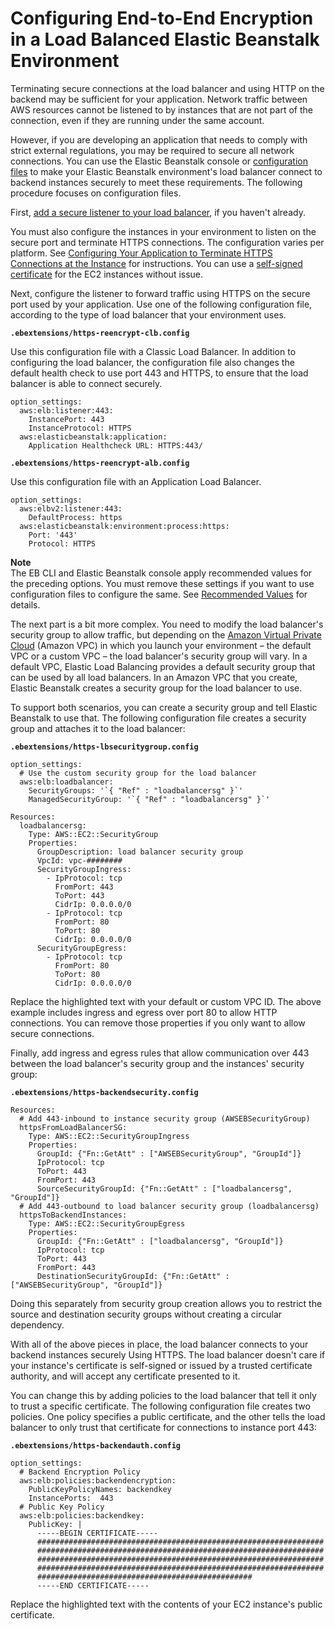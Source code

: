 # Configuring End\-to\-End Encryption in a Load Balanced Elastic Beanstalk Environment<a name="configuring-https-endtoend"></a>

Terminating secure connections at the load balancer and using HTTP on the backend may be sufficient for your application\. Network traffic between AWS resources cannot be listened to by instances that are not part of the connection, even if they are running under the same account\.

However, if you are developing an application that needs to comply with strict external regulations, you may be required to secure all network connections\. You can use the Elastic Beanstalk console or [configuration files](ebextensions.md) to make your Elastic Beanstalk environment's load balancer connect to backend instances securely to meet these requirements\. The following procedure focuses on configuration files\.

First, [add a secure listener to your load balancer](configuring-https-elb.md), if you haven't already\.

You must also configure the instances in your environment to listen on the secure port and terminate HTTPS connections\. The configuration varies per platform\. See [Configuring Your Application to Terminate HTTPS Connections at the Instance](https-singleinstance.md) for instructions\. You can use a [self\-signed certificate](configuring-https-ssl.md) for the EC2 instances without issue\.

Next, configure the listener to forward traffic using HTTPS on the secure port used by your application\. Use one of the following configuration file, according to the type of load balancer that your environment uses\.

**`.ebextensions/https-reencrypt-clb.config`**

Use this configuration file with a Classic Load Balancer\. In addition to configuring the load balancer, the configuration file also changes the default health check to use port 443 and HTTPS, to ensure that the load balancer is able to connect securely\.

```
option_settings:
  aws:elb:listener:443:
    InstancePort: 443
    InstanceProtocol: HTTPS
  aws:elasticbeanstalk:application:
    Application Healthcheck URL: HTTPS:443/
```

**`.ebextensions/https-reencrypt-alb.config`**

Use this configuration file with an Application Load Balancer\.

```
option_settings:
  aws:elbv2:listener:443:
    DefaultProcess: https
  aws:elasticbeanstalk:environment:process:https:
    Port: '443'
    Protocol: HTTPS
```

**Note**  
The EB CLI and Elastic Beanstalk console apply recommended values for the preceding options\. You must remove these settings if you want to use configuration files to configure the same\. See [Recommended Values](command-options.md#configuration-options-recommendedvalues) for details\.

The next part is a bit more complex\. You need to modify the load balancer's security group to allow traffic, but depending on the [Amazon Virtual Private Cloud](http://docs.aws.amazon.com/AmazonVPC/latest/UserGuide/) \(Amazon VPC\) in which you launch your environment – the default VPC or a custom VPC – the load balancer's security group will vary\. In a default VPC, Elastic Load Balancing provides a default security group that can be used by all load balancers\. In an Amazon VPC that you create, Elastic Beanstalk creates a security group for the load balancer to use\.

To support both scenarios, you can create a security group and tell Elastic Beanstalk to use that\. The following configuration file creates a security group and attaches it to the load balancer:

**`.ebextensions/https-lbsecuritygroup.config`**

```
option_settings:
  # Use the custom security group for the load balancer
  aws:elb:loadbalancer:
    SecurityGroups: '`{ "Ref" : "loadbalancersg" }`'
    ManagedSecurityGroup: '`{ "Ref" : "loadbalancersg" }`'

Resources:
  loadbalancersg:
    Type: AWS::EC2::SecurityGroup
    Properties:
      GroupDescription: load balancer security group
      VpcId: vpc-########
      SecurityGroupIngress:
        - IpProtocol: tcp
          FromPort: 443
          ToPort: 443
          CidrIp: 0.0.0.0/0
        - IpProtocol: tcp
          FromPort: 80
          ToPort: 80
          CidrIp: 0.0.0.0/0
      SecurityGroupEgress:
        - IpProtocol: tcp
          FromPort: 80
          ToPort: 80
          CidrIp: 0.0.0.0/0
```

Replace the highlighted text with your default or custom VPC ID\. The above example includes ingress and egress over port 80 to allow HTTP connections\. You can remove those properties if you only want to allow secure connections\.

Finally, add ingress and egress rules that allow communication over 443 between the load balancer's security group and the instances' security group:

**`.ebextensions/https-backendsecurity.config`**

```
Resources:
  # Add 443-inbound to instance security group (AWSEBSecurityGroup)
  httpsFromLoadBalancerSG: 
    Type: AWS::EC2::SecurityGroupIngress
    Properties:
      GroupId: {"Fn::GetAtt" : ["AWSEBSecurityGroup", "GroupId"]}
      IpProtocol: tcp
      ToPort: 443
      FromPort: 443
      SourceSecurityGroupId: {"Fn::GetAtt" : ["loadbalancersg", "GroupId"]}
  # Add 443-outbound to load balancer security group (loadbalancersg)
  httpsToBackendInstances: 
    Type: AWS::EC2::SecurityGroupEgress
    Properties:
      GroupId: {"Fn::GetAtt" : ["loadbalancersg", "GroupId"]}
      IpProtocol: tcp
      ToPort: 443
      FromPort: 443
      DestinationSecurityGroupId: {"Fn::GetAtt" : ["AWSEBSecurityGroup", "GroupId"]}
```

Doing this separately from security group creation allows you to restrict the source and destination security groups without creating a circular dependency\.

With all of the above pieces in place, the load balancer connects to your backend instances securely Using HTTPS\. The load balancer doesn't care if your instance's certificate is self\-signed or issued by a trusted certificate authority, and will accept any certificate presented to it\.

You can change this by adding policies to the load balancer that tell it only to trust a specific certificate\. The following configuration file creates two policies\. One policy specifies a public certificate, and the other tells the load balancer to only trust that certificate for connections to instance port 443:

**`.ebextensions/https-backendauth.config`**

```
option_settings:
  # Backend Encryption Policy
  aws:elb:policies:backendencryption:
    PublicKeyPolicyNames: backendkey
    InstancePorts:  443
  # Public Key Policy
  aws:elb:policies:backendkey:
    PublicKey: |
      -----BEGIN CERTIFICATE-----
      ################################################################
      ################################################################
      ################################################################
      ################################################################
      ################################################
      -----END CERTIFICATE-----
```

Replace the highlighted text with the contents of your EC2 instance's public certificate\.